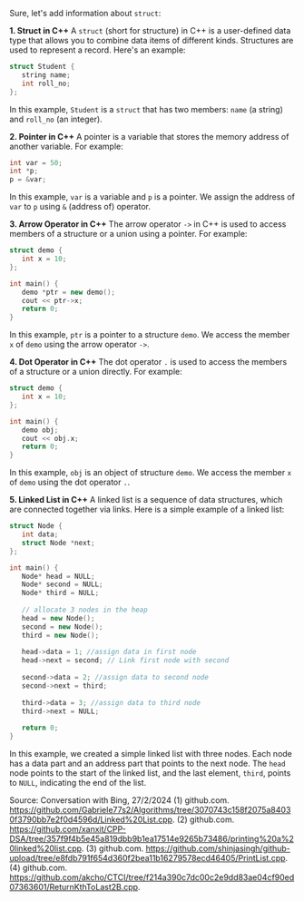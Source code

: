 Sure, let's add information about `struct`:

**1. Struct in C++**
A `struct` (short for structure) in C++ is a user-defined data type that allows you to combine data items of different kinds. Structures are used to represent a record. Here's an example:
```cpp
struct Student {
   string name;
   int roll_no;
};
```
In this example, `Student` is a `struct` that has two members: `name` (a string) and `roll_no` (an integer).

**2. Pointer in C++**
A pointer is a variable that stores the memory address of another variable. For example:
```cpp
int var = 50;  
int *p;  
p = &var;  
```
In this example, `var` is a variable and `p` is a pointer. We assign the address of `var` to `p` using `&` (address of) operator.

**3. Arrow Operator in C++**
The arrow operator `->` in C++ is used to access members of a structure or a union using a pointer. For example:
```cpp
struct demo {
   int x = 10;
};

int main() {
   demo *ptr = new demo();
   cout << ptr->x;
   return 0;
}
```
In this example, `ptr` is a pointer to a structure `demo`. We access the member `x` of `demo` using the arrow operator `->`.

**4. Dot Operator in C++**
The dot operator `.` is used to access the members of a structure or a union directly. For example:
```cpp
struct demo {
   int x = 10;
};

int main() {
   demo obj;
   cout << obj.x;
   return 0;
}
```
In this example, `obj` is an object of structure `demo`. We access the member `x` of `demo` using the dot operator `.`.

**5. Linked List in C++**
A linked list is a sequence of data structures, which are connected together via links. Here is a simple example of a linked list:
```cpp
struct Node {
   int data;
   struct Node *next;
};

int main() {
   Node* head = NULL;
   Node* second = NULL;
   Node* third = NULL;
   
   // allocate 3 nodes in the heap  
   head = new Node();
   second = new Node();
   third = new Node();
   
   head->data = 1; //assign data in first node
   head->next = second; // Link first node with second
   
   second->data = 2; //assign data to second node
   second->next = third;
   
   third->data = 3; //assign data to third node
   third->next = NULL;
   
   return 0;
}
```
In this example, we created a simple linked list with three nodes. Each node has a data part and an address part that points to the next node. The `head` node points to the start of the linked list, and the last element, `third`, points to `NULL`, indicating the end of the list.

Source: Conversation with Bing, 27/2/2024
(1) github.com. https://github.com/Gabriele77s2/Algorithms/tree/3070743c158f2075a84030f3790bb7e2f0d4596d/Linked%20List.cpp.
(2) github.com. https://github.com/xanxit/CPP-DSA/tree/357f9f4b5e45a819dbb9b1ea17514e9265b73486/printing%20a%20linked%20list.cpp.
(3) github.com. https://github.com/shinjasingh/github-upload/tree/e8fdb791f654d360f2bea11b16279578ecd46405/PrintList.cpp.
(4) github.com. https://github.com/akcho/CTCI/tree/f214a390c7dc00c2e9dd83ae04cf90ed07363601/ReturnKthToLast2B.cpp.
